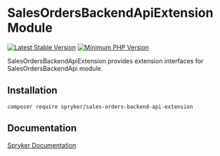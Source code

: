 # SalesOrdersBackendApiExtension Module
[![Latest Stable Version](https://poser.pugx.org/spryker/sales-orders-backend-api-extension/v/stable.svg)](https://packagist.org/packages/spryker/sales-orders-backend-api-extension)
[![Minimum PHP Version](https://img.shields.io/badge/php-%3E%3D%208.1-8892BF.svg)](https://php.net/)

SalesOrdersBackendApiExtension provides extension interfaces for SalesOrdersBackendApi module.

## Installation

```
composer require spryker/sales-orders-backend-api-extension
```

## Documentation

[Spryker Documentation](https://docs.spryker.com)
